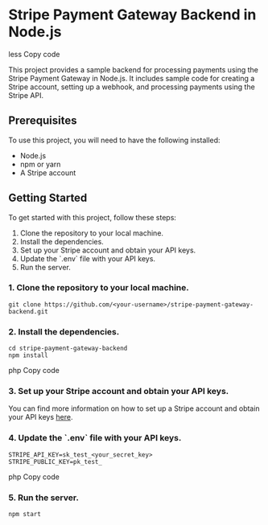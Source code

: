 

<!DOCTYPE html>
<html>
  <head>
    <meta charset="UTF-8">
    <title>Stripe Payment Gateway Backend in Node.js</title>
  </head>
  <body>
    <h1>Stripe Payment Gateway Backend in Node.js</h1>
less
Copy code
<p>This project provides a sample backend for processing payments using the Stripe Payment Gateway in Node.js. It includes sample code for creating a Stripe account, setting up a webhook, and processing payments using the Stripe API.</p>

<h2>Prerequisites</h2>

<p>To use this project, you will need to have the following installed:</p>

<ul>
  <li>Node.js</li>
  <li>npm or yarn</li>
  <li>A Stripe account</li>
</ul>

<h2>Getting Started</h2>

<p>To get started with this project, follow these steps:</p>

<ol>
  <li>Clone the repository to your local machine.</li>
  <li>Install the dependencies.</li>
  <li>Set up your Stripe account and obtain your API keys.</li>
  <li>Update the `.env` file with your API keys.</li>
  <li>Run the server.</li>
</ol>

<h3>1. Clone the repository to your local machine.</h3>

<pre><code>git clone https://github.com/&lt;your-username&gt;/stripe-payment-gateway-backend.git</code></pre>

<h3>2. Install the dependencies.</h3>

<pre><code>cd stripe-payment-gateway-backend
npm install</code></pre>

php
Copy code
<h3>3. Set up your Stripe account and obtain your API keys.</h3>

<p>You can find more information on how to set up a Stripe account and obtain your API keys <a href="https://stripe.com/docs/keys">here</a>.</p>

<h3>4. Update the `.env` file with your API keys.</h3>

<pre><code>STRIPE_API_KEY=sk_test_&lt;your_secret_key&gt;
STRIPE_PUBLIC_KEY=pk_test_<your_publishable_key></code></pre>

php
Copy code
<h3>5. Run the server.</h3>

<pre><code>npm start</code></pre>
  </body>
</html>
